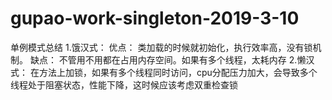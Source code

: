 # gupao-work-singleton-2019-3-10

单例模式总结
1.饿汉式： 
       优点： 类加载的时候就初始化，执行效率高，没有锁机制。
       缺点： 不管用不用都在占用内存空间。如果有多个线程，太耗内存
2.懒汉式：
       在方法上加锁，如果有多个线程同时访问，cpu分配压力加大，会导致多个线程处于阻塞状态，性能下降，这时候应该考虑双重检查锁
       
       
        
